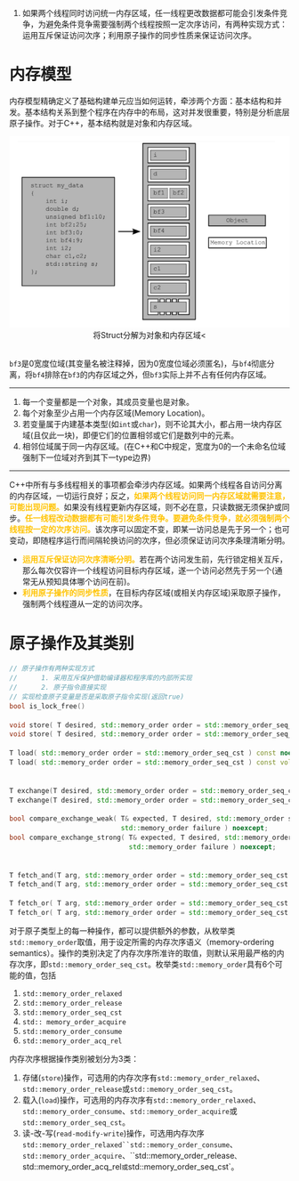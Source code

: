 1. 如果两个线程同时访问统一内存区域，任一线程更改数据都可能会引发条件竞争，为避免条件竞争需要强制两个线程按照一定次序访问，有两种实现方式：运用互斥保证访问次序；利用原子操作的同步性质来保证访问次序。


# 内存模型
内存模型精确定义了基础构建单元应当如何运转，牵涉两个方面：基本结构和并发。基本结构关系到整个程序在内存中的布局，这对并发很重要，特别是分析底层原子操作。对于C++，基本结构就是对象和内存区域。

<center>
    <img src="./img/5_1_StructRegionStorage.png">
    <div>将Struct分解为对象和内存区域<</div>
</center>
<br/>

`bf3`是0宽度位域(其变量名被注释掉，因为0宽度位域必须匿名)，与`bf4`彻底分离，将`bf4`排除在`bf3`的内存区域之外，但`bf3`实际上并不占有任何内存区域。

---
1. 每一个变量都是一个对象，其成员变量也是对象。
2. 每个对象至少占用一个内存区域(Memory Location)。
3. 若变量属于内建基本类型(如`int`或`char`)，则不论其大小，都占用一块内存区域(且仅此一块)，即便它们的位置相邻或它们是数列中的元素。
4. 相邻位域属于同一内存区域。(在C++和C中规定，宽度为0的一个未命名位域强制下一位域对齐到其下一type边界)
---

C++中所有与多线程相关的事项都会牵涉内存区域。如果两个线程各自访问分离的内存区域，一切运行良好；反之，<b><font color=#FFC300>如果两个线程访问同一内存区域就需要注意，可能出现问题。</font></b>如果没有线程更新内存区域，则不必在意，只读数据无须保护或同步。<b><font color=#FFC300>任一线程改动数据都有可能引发条件竞争。要避免条件竞争，就必须强制两个线程按一定的次序访问。</font></b>该次序可以固定不变，即某一访问总是先于另一个；也可变动，即随程序运行而间隔轮换访问的次序，但必须保证访问次序条理清晰分明。

- <b><font color=#FFC300>运用互斥保证访问次序清晰分明。</font></b>若在两个访问发生前，先行锁定相关互斥，那么每次仅容许一个线程访问目标内存区域，遂一个访问必然先于另一个(通常无从预知具体哪个访问在前)。
- <b><font color=#FFC300>利用原子操作的同步性质</font></b>，在目标内存区域(或相关内存区域)采取原子操作，强制两个线程遵从一定的访问次序。


# 原子操作及其类别

```C++
// 原子操作有两种实现方式
//      1. 采用互斥保护借助编译器和程序库的内部所实现
//      2. 原子指令直接实现
// 实现检查原子变量是否是采取原子指令实现(返回true)
bool is_lock_free()
 
void store( T desired, std::memory_order order = std::memory_order_seq_cst ) noexcept;
void store( T desired, std::memory_order order = std::memory_order_seq_cst ) volatile noexcept;

T load( std::memory_order order = std::memory_order_seq_cst ) const noexcept;
T load( std::memory_order order = std::memory_order_seq_cst ) const volatile noexcept;
 
 
T exchange(T desired, std::memory_order order = std::memory_order_seq_cst ) noexcept;
T exchange(T desired, std::memory_order order = std::memory_order_seq_cst ) volatile noexcept;

bool compare_exchange_weak( T& expected, T desired, std::memory_order success,
                            std::memory_order failure ) noexcept;
bool compare_exchange_strong( T& expected, T desired, std::memory_order success,
                              std::memory_order failure ) noexcept;

 
T fetch_and(T arg, std::memory_order order = std::memory_order_seq_cst ) noexcept;
T fetch_and(T arg, std::memory_order order = std::memory_order_seq_cst ) volatile noexcept;

T fetch_or( T arg, std::memory_order order = std::memory_order_seq_cst ) noexcept;
T fetch_or( T arg, std::memory_order order = std::memory_order_seq_cst ) volatile noexcept;
```



对于原子类型上的每一种操作，都可以提供额外的参数，从枚举类`std::memory_order`取值，用于设定所需的内存次序语义（memory-ordering semantics）。操作的类别决定了内存次序所准许的取值，则默认采用最严格的内存次序，即`std::memory_order_seq_cst`。枚举类`std::memory_order`具有6个可能的值，包括

1. `std::memory_order_relaxed`
2. `std::memory_order_release`
3. `std::memory_order_seq_cst`
4. `std:: memory_order_acquire`
5. `std::memory_order_consume`
6. `std::memory_order_acq_rel`

内存次序根据操作类别被划分为3类：

1. 存储(`store`)操作，可选用的内存次序有`std::memory_order_relaxed`、`std::memory_order_release`或`std::memory_order_seq_cst`。
2. 载入(`load`)操作，可选用的内存次序有`std::memory_order_relaxed`、`std::memory_order_consume`、`std::memory_order_acquire`或`std::memory_order_seq_cst`。
3. 读-改-写(`read-modify-write`)操作，可选用内存次序`std::memory_order_relaxed``std::memory_order_consume`、`std::memory_order_acquire`、``std::memory_order_release`、`std::memory_order_acq_rel`或`std::memory_order_seq_cst`。

